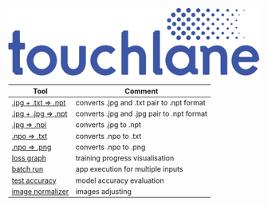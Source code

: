 ![LOGO](https://github.com/touchlane/NetapixTools/blob/master/Assets/logo.svg)

| Tool | Comment |
| ------------- | ------------- |
| [.jpg + .txt => .npt](https://github.com/touchlane/NetapixTools/tree/jpg_and_txt_to_npt) | converts .jpg and .txt pair to .npt format |
| [.jpg + .jpg => .npt](https://github.com/touchlane/NetapixTools/tree/jpg_and_jpg_to_npt) | converts .jpg and .jpg pair to .npt format |
| [.jpg => .npi](https://github.com/touchlane/NetapixTools/tree/jpg_to_npi) | converts .jpg to .npt |
| [.npo => .txt](https://github.com/touchlane/NetapixTools/tree/npo_to_txt) | converts .npo to .txt |
| [.npo => .png](https://github.com/touchlane/NetapixTools/tree/npo_to_png) | converts .npo to .png |
| [loss graph](https://github.com/touchlane/NetapixTools/tree/loss_graph) | training progress visualisation |
| [batch run](https://github.com/touchlane/NetapixTools/tree/batch_run_script) | app execution for multiple inputs |
| [test accuracy](https://github.com/touchlane/NetapixTools/tree/accuracy_script) | model accuracy evaluation |
| [image normalizer](https://github.com/touchlane/NetapixTools/tree/image_normalizer) | images adjusting |
